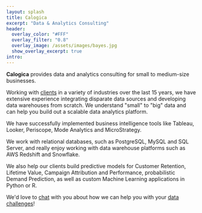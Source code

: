 ```yaml
---
layout: splash
title: Calogica
excerpt: "Data & Analytics Consulting"
header:
  overlay_color: "#FFF"
  overlay_filter: "0.8"
  overlay_image: /assets/images/bayes.jpg
  show_overlay_excerpt: true
intro:
---
```

**Calogica** provides data and analytics consulting for small to medium-size businesses.

Working with [clients](/clients) in a variety of industries over the last 15 years, we have extensive experience integrating disparate data sources and developing data warehouses from scratch. We understand "small" to "big" data and can help you build out a scalable data analytics platform.

We have successfully implemented business intelligence tools like Tableau, Looker, Periscope, Mode Analytics and MicroStrategy.

We work with relational databases, such as PostgreSQL, MySQL and SQL Server, and really enjoy working with data warehouse platforms such as AWS Redshift and Snowflake.

We also help our clients build predictive models for Customer Retention, Lifetime Value, Campaign Attribution and Performance, probabilistic Demand Prediction, as well as custom Machine Learning applications in Python or R.

We'd love to [chat](/about) with you about how we can help you with your [data challenges](/services)!
